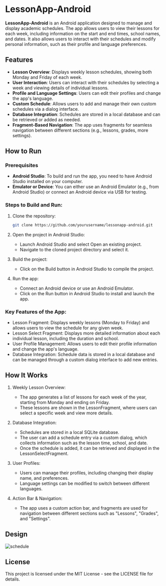# LessonApp-Android

**LessonApp-Android** is an Android application designed to manage and display academic schedules. The app allows users to view their lessons for each week, including information on the start and end times, school names, and dates. It also allows users to interact with their schedules and modify personal information, such as their profile and language preferences.

## Features

- **Lesson Overview**: Displays weekly lesson schedules, showing both Monday and Friday of each week.
- **User Interaction**: Users can interact with their schedules by selecting a week and viewing details of individual lessons.
- **Profile and Language Settings**: Users can edit their profiles and change the app's language.
- **Custom Schedule**: Allows users to add and manage their own custom schedules via a dialog interface.
- **Database Integration**: Schedules are stored in a local database and can be retrieved or added as needed.
- **Fragment-Based Navigation**: The app uses fragments for seamless navigation between different sections (e.g., lessons, grades, more settings).

## How to Run

### Prerequisites

- **Android Studio**: To build and run the app, you need to have Android Studio installed on your computer.
- **Emulator or Device**: You can either use an Android Emulator (e.g., from Android Studio) or connect an Android device via USB for testing.

### Steps to Build and Run:

1. Clone the repository:
   ```bash
   git clone https://github.com/yourusername/lessonapp-android.git

2. Open the project in Android Studio:
   - Launch Android Studio and select Open an existing project.
   - Navigate to the cloned project directory and select it.
    
3. Build the project:
   - Click on the Build button in Android Studio to compile the project.
     
4. Run the app:
   - Connect an Android device or use an Android Emulator.
   - Click on the Run button in Android Studio to install and launch the app.

### Key Features of the App:
- Lesson Fragment: Displays weekly lessons (Monday to Friday) and allows users to view the schedule for any given week.
- Lesson Select Fragment: Displays more detailed information about each individual lesson, including the duration and school.
- User Profile Management: Allows users to edit their profile information and change the app's language.
- Database Integration: Schedule data is stored in a local database and can be managed through a custom dialog interface to add new entries.

## How It Works

1. Weekly Lesson Overview:
    - The app generates a list of lessons for each week of the year, starting from Monday and ending on Friday.
    - These lessons are shown in the LessonFragment, where users can select a specific week and view more details.
  
2. Database Integration:
    - Schedules are stored in a local SQLite database.
    - The user can add a schedule entry via a custom dialog, which collects information such as the lesson time, school, and     date.
    - Once the schedule is added, it can be retrieved and displayed in the LessonSelectFragment.

3. User Profiles:
    - Users can manage their profiles, including changing their display name, and preferences.
    - Language settings can be modified to switch between different languages.

4. Action Bar & Navigation:
    - The app uses a custom action bar, and fragments are used for navigation between different sections such as "Lessons", "Grades", and "Settings".

## Design

![schedule](https://github.com/user-attachments/assets/69b50c47-d6b1-4989-8f4a-7e1c6ece7415)

## License
This project is licensed under the MIT License - see the LICENSE file for details.
